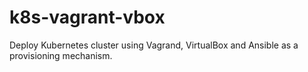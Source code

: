 # k8s-vagrant-vbox
Deploy Kubernetes cluster using Vagrand, VirtualBox and Ansible as a provisioning mechanism.
